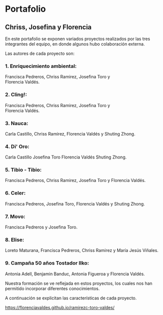 # Portafolio
## Chriss, Josefina y Florencia

En este portafolio se exponen variados proyectos realizados por las tres integrantes del equipo, en donde algunos hubo colaboración externa.

Las autores de cada proyecto son:
### 1. Enriquecimiento ambiental:
Francisca Pedreros, 
Chriss Ramirez, 
  Josefina Toro y  
  Florencia Valdés.

### 2. Cling!:
  Francisca Pedreros, 
  Chriss Ramirez, 
  Josefina Toro y  
  Florencia Valdés.

### 3. Nauca:
  Carla Castillo, 
  Chriss Ramirez, 
  Florencia Valdés y 
  Shuting Zhong.

### 4. Di' Oro:
  Carla Castillo
  Josefina Toro
  Florencia Valdés
  Shuting Zhong.

### 5. Tibio - Tibio:
  Francisca Pedreros, 
  Chriss Ramirez, 
  Josefina Toro y 
  Florencia Valdés.

### 6. Celer:
  Francisca Pedreros, 
  Josefina Toro, 
  Florencia Valdés y 
  Shuting Zhong.

### 7. Movo:
  Francisca Pedreros y 
  Josefina Toro.

### 8. Elise:
  Loreto Maturana, 
  Francisca Pedreros, 
  Chriss Ramirez y 
  María Jesús Viñales.

### 9. Campaña 50 años Tostador Ilko:
  Antonia Adell, 
  Benjamin Banduc, 
  Antonia Figueroa y 
  Florencia Valdés.

Nuestra formación se ve reflejada en estos proyectos, los cuales nos han permitido incorporar diferentes conocimientos.

A continuación se explicitan las características de cada proyecto.

https://florenciavaldes.github.io/ramirezc-toro-valdes/
